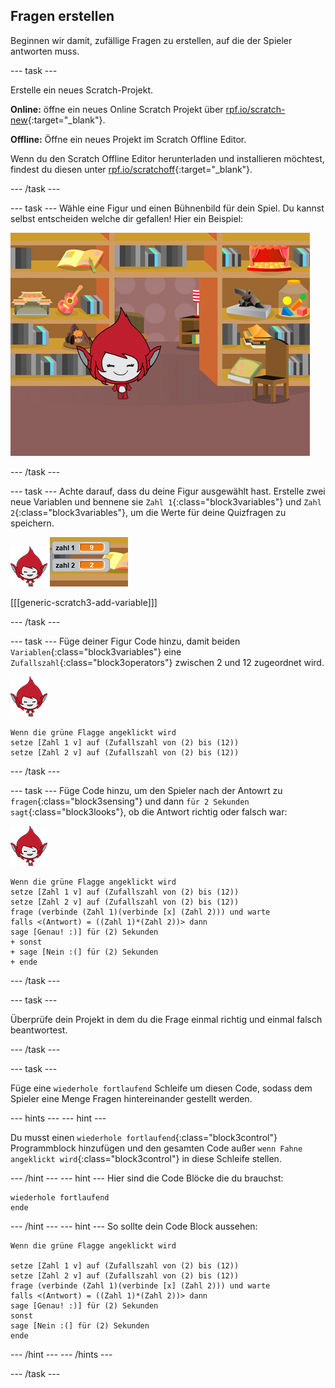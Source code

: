 ## Fragen erstellen

Beginnen wir damit, zufällige Fragen zu erstellen, auf die der Spieler antworten muss.

\--- task \---

Erstelle ein neues Scratch-Projekt.

**Online:** öffne ein neues Online Scratch Projekt über [rpf.io/scratch-new](http://rpf.io/scratch-new){:target="_blank"}.

**Offline:** Öffne ein neues Projekt im Scratch Offline Editor.

Wenn du den Scratch Offline Editor herunterladen und installieren möchtest, findest du diesen unter [rpf.io/scratchoff](http://rpf.io/scratchoff){:target="_blank"}.

\--- /task \---

\--- task \--- Wähle eine Figur und einen Bühnenbild für dein Spiel. Du kannst selbst entscheiden welche dir gefallen! Hier ein Beispiel:

![Screenshot](images/brain-setting.png)

\--- /task \---

\--- task \--- Achte darauf, dass du deine Figur ausgewählt hast. Erstelle zwei neue Variablen und bennene sie `Zahl 1`{:class="block3variables"} und `Zahl 2`{:class="block3variables"}, um die Werte für deine Quizfragen zu speichern.

![Screenshot](images/giga-sprite.png) ![Screenshot](images/brain-variables.png)

[[[generic-scratch3-add-variable]]]

\--- /task \---

\--- task \--- Füge deiner Figur Code hinzu, damit beiden `Variablen`{:class="block3variables"} eine `Zufallszahl`{:class="block3operators"} zwischen 2 und 12 zugeordnet wird.

![Screenshot](images/giga-sprite.png)

```blocks3
Wenn die grüne Flagge angeklickt wird
setze [Zahl 1 v] auf (Zufallszahl von (2) bis (12))
setze [Zahl 2 v] auf (Zufallszahl von (2) bis (12))
```

\--- /task \---

\--- task \--- Füge Code hinzu, um den Spieler nach der Antowrt zu `fragen`{:class="block3sensing"} und dann `für 2 Sekunden sagt`{:class="block3looks"}, ob die Antwort richtig oder falsch war:

![Screenshot](images/giga-sprite.png)

```blocks3
Wenn die grüne Flagge angeklickt wird
setze [Zahl 1 v] auf (Zufallszahl von (2) bis (12))
setze [Zahl 2 v] auf (Zufallszahl von (2) bis (12))
frage (verbinde (Zahl 1)(verbinde [x] (Zahl 2))) und warte
falls <(Antwort) = ((Zahl 1)*(Zahl 2))> dann
sage [Genau! :)] für (2) Sekunden
+ sonst
+ sage [Nein :(] für (2) Sekunden
+ ende
```

\--- /task \---

\--- task \---

Überprüfe dein Projekt in dem du die Frage einmal richtig und einmal falsch beantwortest.

\--- /task \---

\--- task \---

Füge eine `wiederhole fortlaufend` Schleife um diesen Code, sodass dem Spieler eine Menge Fragen hintereinander gestellt werden.

\--- hints \--- \--- hint \---

Du musst einen `wiederhole fortlaufend`{:class="block3control"} Programmblock hinzufügen und den gesamten Code außer `wenn Fahne angeklickt wird`{:class="block3control"} in diese Schleife stellen.

\--- /hint \--- \--- hint \--- Hier sind die Code Blöcke die du brauchst:

```blocks3
wiederhole fortlaufend
ende
```

\--- /hint \--- \--- hint \--- So sollte dein Code Block aussehen:

```blocks3
Wenn die grüne Flagge angeklickt wird

setze [Zahl 1 v] auf (Zufallszahl von (2) bis (12))
setze [Zahl 2 v] auf (Zufallszahl von (2) bis (12))
frage (verbinde (Zahl 1)(verbinde [x] (Zahl 2))) und warte
falls <(Antwort) = ((Zahl 1)*(Zahl 2))> dann
sage [Genau! :)] für (2) Sekunden
sonst
sage [Nein :(] für (2) Sekunden
ende
```

\--- /hint \--- \--- /hints \---

\--- /task \---